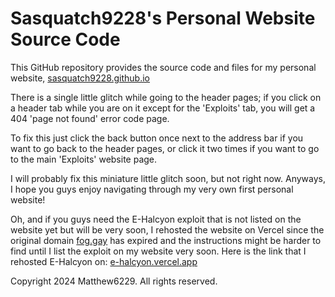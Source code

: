 # Sasquatch9228's Personal Website Source Code

This GitHub repository provides the source code and files for my personal website, [sasquatch9228.github.io](https://sasquatch9228.github.io)

There is a single little glitch while going to the header pages; if you click on a header tab while you are on it except for the 'Exploits' tab, you will get a 404 'page not found' error code page.

To fix this just click the back button once next to the address bar if you want to go back to the header pages, or click it two times if you want to go to the main 'Exploits' website page.

I will probably fix this miniature little glitch soon, but not right now. Anyways, I hope you guys enjoy navigating through my very own first personal website!

Oh, and if you guys need the E-Halcyon exploit that is not listed on the website yet but will be very soon, I rehosted the website on Vercel since the original domain [fog.gay](fog.gay) has expired and the instructions might be harder to find until I list the exploit on my website very soon. Here is the link that I rehosted E-Halcyon on: [e-halcyon.vercel.app](e-halcyon.vercel.app)

Copyright 2024 Matthew6229. All rights reserved.
